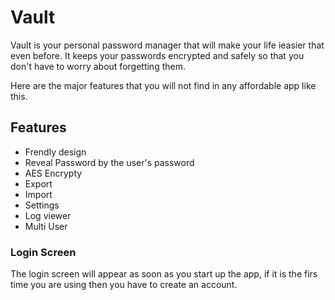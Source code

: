# Vault

Vault is your personal password manager that will make your life ieasier that even before. It keeps your passwords encrypted and safely so that you don't have to worry about forgetting them. 

Here are the major features that you will not find in any affordable app like this.

## Features

- Frendly design
- Reveal Password by the user's password
- AES Encrypty
- Export
- Import
- Settings
- Log viewer
- Multi User

### Login Screen

The login screen will appear as soon as you start up the app, if it is the firs time you are using then you have to create an account.


   

